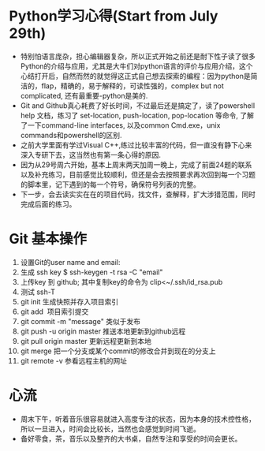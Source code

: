 # Python学习心得(Start from July 29th)
- 特别怕语言庞杂，担心编辑器复杂，所以正式开始之前还是耐下性子读了很多Python的介绍与应用，尤其是大牛们对python语言的评价与应用介绍，这个心结打开后，自然而然的就觉得这正式自己想去探索的编程：因为python是简洁的，flap，精确的，易于解释的，可读性强的，complex but not complicated, 还有最重要-python是美的.
- Git and Github真心耗费了好长时间，不过最后还是搞定了，读了powershell help 文档，练习了 set-location, push-location, pop-location 等命令, 了解了一下command-line interfaces, 以及common Cmd.exe，unix commands和powershell的区别.
- 之前大学里面有学过Visual C++,练过比较丰富的代码，但一直没有静下心来深入专研下去，这当然也有第一条心得的原因.
- 因为从29号周六开始，基本上周末两天加周一晚上，完成了前面24题的联系以及补充练习，目前感觉比较顺利，但还是会去按照要求再次回到每一个习题的脚本里，记下遇到的每一个符号，确保符号列表的完整。
- 下一步，会去读实实在在的项目代码，找文件，查解释，扩大涉猎范围，同时完成后面的练习。
# Git 基本操作
1. 设置Git的user name and email:<br>
2. 生成 ssh key $ ssh-keygen -t rsa -C "email"<br>
3. 上传key 到 github; 其中复制key的命令为 clip<~/.ssh/id_rsa.pub<br>
4. 测试 ssh-T<br>
5. git init 生成快照并存入项目索引<br>
6. git add  项目索引提交<br>
7. git commit -m "message" 类似于发布<br>
8. git push -u origin master 推送本地更新到github远程<br>
9. git pull origin master 更新远程更新到本地<br>
10. git merge <branch> 把一个分支或某个commit的修改合并到现在的分支上<br>
10. git remote -v 参看远程主机的网址
# 心流
- 周末下午，听着音乐很容易就进入高度专注的状态，因为本身的技术控性格，所以一旦进入，时间会比较长，当然也会感觉到时间飞逝。
- 备好零食，茶，音乐以及整齐的大书桌，自然专注和享受的时间会更长。
